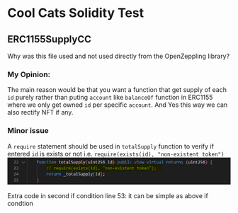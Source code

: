 # Cool Cats Solidity Test

## ERC1155SupplyCC
Why was this file used and not used directly from the OpenZeppling library?
### My Opinion: 
The main reason would be that you want a function
that get supply of each `id` purely rather than puting `account`
like `balanceOf` function in ERC1155 where we only get
owned `id` per specific `account`.
And Yes this way we can also rectify NFT if any.

### Minor issue
A `require` statement should be used in `totalSupply` function to verify if entered 
`id` is exists or not i.e. `require(exists(id), "non-existent token")`
![Screenshot](screenshot1.png)

Extra code in second if condition line 53:
it can be simple as above if condtion


